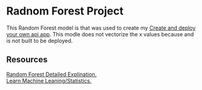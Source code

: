 # Radnom Forest Project

This Random Forest model is that was used to create my [Create and deploy your own api app](https://github.com/Kwilso3412/deploy_your_own_machine_learning_API). This modle does not vectorize the x values because and is not  built to be deployed. 



## Resources
[Random Forest Detailed Explination.](https://builtin.com/data-science/random-forest-algorithm#what)
<br>
[Learn Machine Leaning/Statistics.](https://youtube.com/playlist?list=PLblh5JKOoLUICTaGLRoHQDuF_7q2GfuJF&si=WgDp_SakHYGYqVPI)
